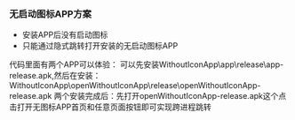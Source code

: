 ### 无启动图标APP方案
- 安装APP后没有启动图标
- 只能通过隐式跳转打开安装的无启动图标APP


代码里面有两个APP可以体验：
可以先安装WithoutIconApp\app\release\app-release.apk,然后在安装：WithoutIconApp\openWithoutIconApp\release\openWithoutIconApp-release.apk
两个安装完成后：先打开openWithoutIconApp-release.apk这个点击打开无图标APP首页和任意页面按钮即可实现跨进程跳转